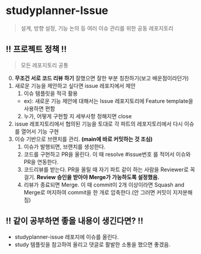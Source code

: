 # studyplanner-Issue
>  설계, 방향 설정, 기능 논의 등 여러 이슈 관리를 위한 공동 레포지토리

## !! 프로젝트 정책 !!
> 모든 레포지토리 공통
0. **무조건 서로 코드 리뷰 하기** 잘했으면 잘한 부분 칭찬하기(보고 배운점이라던가)
1. 새로운 기능을 제안하고 싶다면 issue 레포지에서 제안
    1. 이슈 템플릿을 적극 활용 
    - ex): 새로운 기능 제안에 대해서는 Issue 레포지토리에 Feature template을 사용하면 편함
    2. 누가, 어떻게 구현할 지 세부사항 정해지면 close
2. issue 레포지토리에서 협의된 기능을 토대로 각 파트의 레포지토리에서 다시 이슈를 열어서 기능 구현
3. 이슈 기반으로 브랜치를 관리. **(main에 바로 커밋하는 것 조심)**
    1. 이슈가 발행되면, 브랜치를 생성한다.
    2. 코드를 구현하고 PR을 올린다. 이 때 resolve #issue번호 를 적어서 이슈와 PR을 연동한다.
    3. 코드리뷰를 받는다. PR을 올릴 때 자기 파트 같이 하는 사람을 Reviewer로 꼭 걸기. **Review 승인을 받아야 Merge가 가능하도록 설정했음.**
    4. 리뷰가 종료되면 Merge. 이 때 commit이 2개 이상이라면 Squash and Merge로 머지하여 commit을 한 개로 압축한다.(안 그러면 커밋이 지저분해짐)

## !! 같이 공부하면 좋을 내용이 생긴다면? !!
- studyplanner-issue 레포지에 이슈를 올린다.
- study 템플릿을 참고하여 올리고 댓글로 활발한 소통을 했으면 좋겠음.
